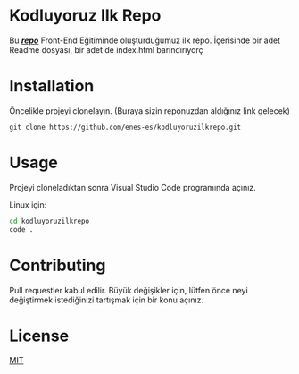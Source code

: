 # Kodluyoruz Ilk Repo
Bu [***repo***](https://github.com/enes-es/kodluyoruzilkrepo.git) Front-End Eğitiminde oluşturduğumuz ilk repo. İçerisinde bir adet Readme dosyası, bir adet de index.html barındırıyorç


# Installation
Öncelikle projeyi clonelayın. (Buraya sizin reponuzdan aldığınız link gelecek)

`git clone https://github.com/enes-es/kodluyoruzilkrepo.git`

# Usage
Projeyi cloneladıktan sonra Visual Studio Code programında açınız.

Linux için:

```bash
cd kodluyoruzilkrepo
code .
```

# Contributing

Pull requestler kabul edilir. Büyük değişikler için, lütfen önce neyi değiştirmek istediğinizi tartışmak için bir konu açınız.

# License
[MIT](https://opensource.org/license/mit)
